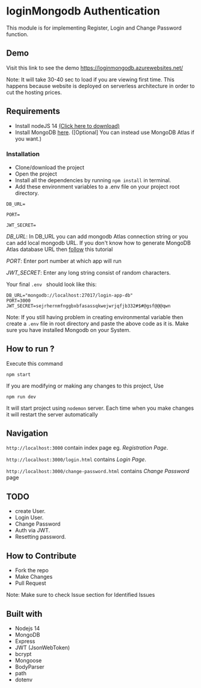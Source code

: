 # loginMongodb Authentication
This module is for implementing Register, Login and Change Password function.

## Demo
Visit this link to see the demo https://loginmongodb.azurewebsites.net/

Note: It will take 30-40 sec to load if you are viewing first time. This happens because website is deployed on serverless architecture in order to cut the hosting prices.

## Requirements
- Install nodeJS 14 [(Click here to download)](https://nodejs.org/dist/v14.17.0/node-v14.17.0-x64.msi "NodeJS Download")
- Install MongoDB [here](https://docs.mongodb.com/manual/administration/install-community/). ([Optional] You can instead use MongoDB Atlas if you want.)

### Installation
- Clone/download the project
- Open the project
- Install all the dependencies by running `npm install` in terminal.
- Add these environment variables to a .env file on your project root directory.
```
DB_URL=
```
```
PORT=
```
```
JWT_SECRET=
```
*DB_URL*: In DB_URL you can add mongodb Atlas connection string or you can add local mongodb URL. If you don't know how to generate MongoDB Atlas database URL then [follow](https://dev.to/dalalrohit/how-to-connect-to-mongodb-atlas-using-node-js-k9i) this tutorial

*PORT*: Enter port number at which app will run

*JWT_SECRET*: Enter any long string consist of random characters.

Your final `.env ` should look like this:
```
DB_URL="mongodb://localhost:27017/login-app-db"
PORT=3000
JWT_SECRET=sejrhernmfnggbxbfasassqkwejwrjqfjb332#$#@gsf@@@qwn
```
Note: If you still having problem in creating environmental variable then create a `.env` file in root directory and paste the above code as it is. Make sure you have installed Mongodb on your System.

## How to run ?
Execute this command
```
npm start
```

If you are modifying or making any changes to this project, Use
```
npm run dev
```
It will start project using `nodemon` server. Each time when you make changes it will restart the server automatically

## Navigation
`http://localhost:3000` contain index page eg. *Registration Page*.

`http://localhost:3000/login.html` contains *Login Page*.

`http://localhost:3000/change-password.html` contains *Change Password* page

## TODO

- create User.
- Login User.
- Change Password
- Auth via JWT.
- Resetting password.

## How to Contribute
- Fork the repo
- Make Changes
- Pull Request

Note: Make sure to check Issue section for Identified Issues

## Built with
- Nodejs 14
- MongoDB
- Express
- JWT (JsonWebToken)
- bcrypt
- Mongoose
- BodyParser
- path
- dotenv

